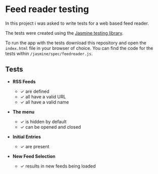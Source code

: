 # Feed reader testing
In this project i was asked to write tests for a web based feed reader.

The tests were created using the [Jasmine testing library](http://jasmine.github.io/2.1/introduction.html).

To run the app with the tests download this repository and open the `index.html` file in your browser of choice. You can find the code for the tests within `/jasmine/spec/feedreader.js`.

## Tests

- **RSS Feeds**
  - ✓ are defined
  - ✓ all have a valid URL
  - ✓ all have a valid name


- **The menu**
  - ✓ is hidden by default
  - ✓ can be opened and closed


- **Initial Entries**
  - ✓ are present


- **New Feed Selection**
  - ✓ results in new feeds being loaded
